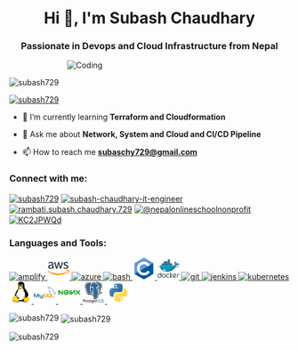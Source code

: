 <h1 align="center">Hi 👋, I'm Subash Chaudhary</h1>
<h3 align="center">Passionate in Devops and Cloud Infrastructure from Nepal</h3>
<img align="right" alt="Coding" width="400" src="https://www.globalsign.com/application/files/4416/8934/0095/DevSecOps-721x474-063023.gif"> <br>
<p align="left"> <img src="https://komarev.com/ghpvc/?username=subash729&label=Profile%20views&color=0e75b6&style=flat" alt="subash729" /> </p>
<p align="left"> <a href="https://twitter.com/subash729" target="blank"><img src="https://img.shields.io/twitter/follow/subash729?logo=twitter&style=for-the-badge" alt="subash729" /></a> </p> 

- 🌱 I’m currently learning **Terraform and Cloudformation**

- 💬 Ask me about **Network, System and Cloud and CI/CD Pipeline**

- 📫 How to reach me **subaschy729@gmail.com**

<h3 align="left">Connect with me:</h3>
<p align="left">
<a href="https://twitter.com/subash729" target="blank"><img align="center" src="https://raw.githubusercontent.com/rahuldkjain/github-profile-readme-generator/master/src/images/icons/Social/twitter.svg" alt="subash729" height="30" width="40" /></a>
<a href="https://linkedin.com/in/subash-chaudhary-it-engineer" target="blank"><img align="center" src="https://raw.githubusercontent.com/rahuldkjain/github-profile-readme-generator/master/src/images/icons/Social/linked-in-alt.svg" alt="subash-chaudhary-it-engineer" height="30" width="40" /></a>
<a href="https://instagram.com/rambati.subash.chaudhary.729" target="blank"><img align="center" src="https://raw.githubusercontent.com/rahuldkjain/github-profile-readme-generator/master/src/images/icons/Social/instagram.svg" alt="rambati.subash.chaudhary.729" height="30" width="40" /></a>
<a href="https://www.youtube.com/c/@nepalonlineschoolnonprofit" target="blank"><img align="center" src="https://raw.githubusercontent.com/rahuldkjain/github-profile-readme-generator/master/src/images/icons/Social/youtube.svg" alt="@nepalonlineschoolnonprofit" height="30" width="40" /></a>
<a href="https://discord.gg/KC2JPWQd" target="blank"><img align="center" src="https://raw.githubusercontent.com/rahuldkjain/github-profile-readme-generator/master/src/images/icons/Social/discord.svg" alt="KC2JPWQd" height="30" width="40" /></a>
</p>

<h3 align="left">Languages and Tools:</h3>
<p align="left"> <a href="https://aws.amazon.com/amplify/" target="_blank" rel="noreferrer"> <img src="https://docs.amplify.aws/assets/logo-dark.svg" alt="amplify" width="40" height="40"/> </a> <a href="https://aws.amazon.com" target="_blank" rel="noreferrer"> <img src="https://raw.githubusercontent.com/devicons/devicon/master/icons/amazonwebservices/amazonwebservices-original-wordmark.svg" alt="aws" width="40" height="40"/> </a> <a href="https://azure.microsoft.com/en-in/" target="_blank" rel="noreferrer"> <img src="https://www.vectorlogo.zone/logos/microsoft_azure/microsoft_azure-icon.svg" alt="azure" width="40" height="40"/> </a> <a href="https://www.gnu.org/software/bash/" target="_blank" rel="noreferrer"> <img src="https://www.vectorlogo.zone/logos/gnu_bash/gnu_bash-icon.svg" alt="bash" width="40" height="40"/> </a> <a href="https://www.cprogramming.com/" target="_blank" rel="noreferrer"> <img src="https://raw.githubusercontent.com/devicons/devicon/master/icons/c/c-original.svg" alt="c" width="40" height="40"/> </a> <a href="https://www.docker.com/" target="_blank" rel="noreferrer"> <img src="https://raw.githubusercontent.com/devicons/devicon/master/icons/docker/docker-original-wordmark.svg" alt="docker" width="40" height="40"/> </a> <a href="https://git-scm.com/" target="_blank" rel="noreferrer"> <img src="https://www.vectorlogo.zone/logos/git-scm/git-scm-icon.svg" alt="git" width="40" height="40"/> </a> <a href="https://www.jenkins.io" target="_blank" rel="noreferrer"> <img src="https://www.vectorlogo.zone/logos/jenkins/jenkins-icon.svg" alt="jenkins" width="40" height="40"/> </a> <a href="https://kubernetes.io" target="_blank" rel="noreferrer"> <img src="https://www.vectorlogo.zone/logos/kubernetes/kubernetes-icon.svg" alt="kubernetes" width="40" height="40"/> </a> <a href="https://www.linux.org/" target="_blank" rel="noreferrer"> <img src="https://raw.githubusercontent.com/devicons/devicon/master/icons/linux/linux-original.svg" alt="linux" width="40" height="40"/> </a> <a href="https://www.mysql.com/" target="_blank" rel="noreferrer"> <img src="https://raw.githubusercontent.com/devicons/devicon/master/icons/mysql/mysql-original-wordmark.svg" alt="mysql" width="40" height="40"/> </a> <a href="https://www.nginx.com" target="_blank" rel="noreferrer"> <img src="https://raw.githubusercontent.com/devicons/devicon/master/icons/nginx/nginx-original.svg" alt="nginx" width="40" height="40"/> </a> <a href="https://www.postgresql.org" target="_blank" rel="noreferrer"> <img src="https://raw.githubusercontent.com/devicons/devicon/master/icons/postgresql/postgresql-original-wordmark.svg" alt="postgresql" width="40" height="40"/> </a> <a href="https://www.python.org" target="_blank" rel="noreferrer"> <img src="https://raw.githubusercontent.com/devicons/devicon/master/icons/python/python-original.svg" alt="python" width="40" height="40"/> </a> </p>

<p><img align="left" src="https://github-readme-stats.vercel.app/api/top-langs?username=subash729&show_icons=true&locale=en&layout=compact" alt="subash729" /></p>

<p>&nbsp;<img align="center" src="https://github-readme-stats.vercel.app/api?username=subash729&show_icons=true&locale=en" alt="subash729" /></p>

<p><img align="center" src="https://github-readme-streak-stats.herokuapp.com/?user=subash729&" alt="subash729" /></p>
